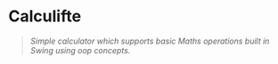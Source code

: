 # Calculifte

>_Simple calculator which supports basic Maths operations built in Swing using oop concepts._

